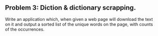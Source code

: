 ## Problem 3: Diction & dictionary scrapping.

Write an application which, when given a web page will download the text on it and output a sorted list of the unique words on the page, with counts of the occurrences.


